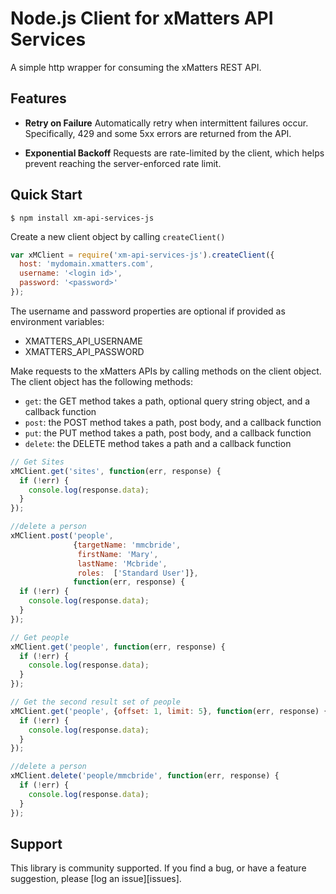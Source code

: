 Node.js Client for xMatters API Services
========================================

A simple http wrapper for consuming the xMatters REST API.

## Features

 - **Retry on Failure** Automatically retry when intermittent failures occur.
   Specifically, 429 and some 5xx errors are returned from the API.

 - **Exponential Backoff** Requests are rate-limited by the client, which helps
   prevent reaching the server-enforced rate limit.

## Quick Start

    $ npm install xm-api-services-js


Create a new client object by calling `createClient()`

```js
var xMClient = require('xm-api-services-js').createClient({
  host: 'mydomain.xmatters.com',
  username: '<login id>',
  password: '<password>'
});
```
The username and password properties are optional if provided as environment variables:
- XMATTERS_API_USERNAME
- XMATTERS_API_PASSWORD

Make requests to the xMatters APIs by calling methods on the client object. The client object has the following methods:
- `get`: the GET method takes a path, optional query string object, and a callback function
- `post`: the POST method takes a path, post body, and a callback function
- `put`: the PUT method takes a path, post body, and a callback function
- `delete`: the DELETE method takes a path and a callback function

```js
// Get Sites
xMClient.get('sites', function(err, response) {
  if (!err) {
    console.log(response.data);
  }
});

//delete a person
xMClient.post('people', 
              {targetName: 'mmcbride',
               firstName: 'Mary',
               lastName: 'Mcbride',
               roles:  ['Standard User']},
              function(err, response) {
  if (!err) {
    console.log(response.data);
  }
});

// Get people
xMClient.get('people', function(err, response) {
  if (!err) {
    console.log(response.data);
  }
});

// Get the second result set of people
xMClient.get('people', {offset: 1, limit: 5}, function(err, response) {
  if (!err) {
    console.log(response.data);
  }
});

//delete a person
xMClient.delete('people/mmcbride', function(err, response) {
  if (!err) {
    console.log(response.data);
  }
});

```


## Support

This library is community supported.  If you find a bug, or have a feature suggestion, please
[log an issue][issues].

